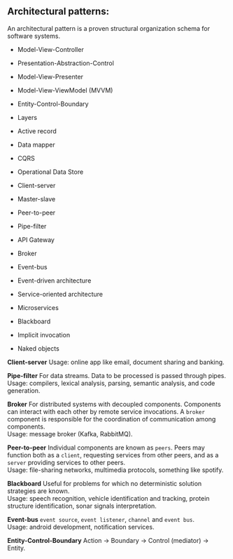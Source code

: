 Architectural patterns:
-

An architectural pattern is a proven structural organization schema for software systems.

* Model-View-Controller
* Presentation-Abstraction-Control
* Model-View-Presenter
* Model-View-ViewModel (MVVM)
* Entity-Control-Boundary
* Layers

* Active record
* Data mapper
* CQRS
* Operational Data Store

* Client-server
* Master-slave
* Peer-to-peer
* Pipe-filter

* API Gateway
* Broker
* Event-bus

* Event-driven architecture
* Service-oriented architecture
* Microservices
* Blackboard

* Implicit invocation
* Naked objects

**Client-server**
Usage: online app like email, document sharing and banking.

**Pipe-filter**
For data streams. Data to be processed is passed through pipes.
<br>
Usage: compilers, lexical analysis, parsing, semantic analysis, and code generation.

**Broker**
For distributed systems with decoupled components.
Components can interact with each other by remote service invocations.
A `broker` component is responsible for the coordination of communication among components.
<br>
Usage: message broker (Kafka, RabbitMQ).

**Peer-to-peer**
Individual components are known as `peers`.
Peers may function both as a `client`, requesting services from other peers,
and as a `server` providing services to other peers.
<br>
Usage: file-sharing networks, multimedia protocols, something like spotify.

**Blackboard**
Useful for problems for which no deterministic solution strategies are known.
<br>
Usage: speech recognition, vehicle identification and tracking,
protein structure identification, sonar signals interpretation.

**Event-bus**
`event source`, `event listener`, `channel` and `event bus`.
<br>
Usage: android development, notification services.

**Entity-Control-Boundary**
Action -> Boundary -> Control (mediator) -> Entity.
